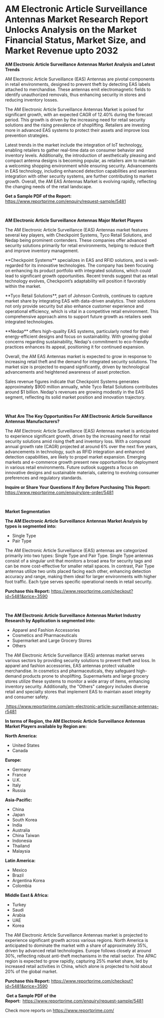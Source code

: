 <p><h1>AM Electronic Article Surveillance Antennas Market Research Report Unlocks Analysis on the Market Financial Status, Market Size, and Market Revenue upto 2032</h1></p><p><strong>AM Electronic Article Surveillance Antennas Market Analysis and Latest Trends</strong></p>
<p><p>AM Electronic Article Surveillance (EAS) Antennas are pivotal components in retail environments, designed to prevent theft by detecting EAS labels attached to merchandise. These antennas emit electromagnetic fields to identify unauthorized removals, thus enhancing security in stores and reducing inventory losses.</p><p>The AM Electronic Article Surveillance Antennas Market is poised for significant growth, with an expected CAGR of 12.40% during the forecast period. This growth is driven by the increasing need for retail security solutions and the rising prevalence of shoplifting. Retailers are investing more in advanced EAS systems to protect their assets and improve loss prevention strategies.</p><p>Latest trends in the market include the integration of IoT technology, enabling retailers to gather real-time data on consumer behavior and inventory levels. Additionally, the introduction of aesthetically pleasing and compact antenna designs is becoming popular, as retailers aim to maintain a welcoming shopping environment while ensuring security. Advancements in EAS technology, including enhanced detection capabilities and seamless integration with other security systems, are further contributing to market growth. Overall, the AM EAS Antennas Market is evolving rapidly, reflecting the changing needs of the retail landscape.</p></p>
<p><strong>Get a Sample PDF of the Report:&nbsp;</strong> <a href="https://www.reportprime.com/enquiry/request-sample/5481?utm_campaign=3110&utm_medium=2&utm_source=Github&utm_content=ia&utm_term=19032025&utm_id=am-electronic-article-surveillance-antennas">https://www.reportprime.com/enquiry/request-sample/5481</a></p>
<p>&nbsp;</p>
<p><strong>AM Electronic Article Surveillance Antennas Major Market Players</strong></p>
<p><p>The AM Electronic Article Surveillance (EAS) Antennas market features several key players, with Checkpoint Systems, Tyco Retail Solutions, and Nedap being prominent contenders. These companies offer advanced security solutions primarily for retail environments, helping to reduce theft and improve inventory management.</p><p>**Checkpoint Systems** specializes in EAS and RFID solutions, and is well-regarded for its innovative technologies. The company has been focusing on enhancing its product portfolio with integrated solutions, which could lead to significant growth opportunities. Recent trends suggest that as retail technology evolves, Checkpoint’s adaptability will position it favorably within the market.</p><p>**Tyco Retail Solutions**, part of Johnson Controls, continues to capture market share by integrating EAS with data-driven analytics. Their solutions not only provide security but also enhance customer experience and operational efficiency, which is vital in a competitive retail environment. This comprehensive approach aims to support future growth as retailers seek integrated technologies.</p><p>**Nedap** offers high-quality EAS systems, particularly noted for their energy-efficient designs and focus on sustainability. With growing global concerns regarding sustainability, Nedap's commitment to eco-friendly practices enhances its appeal, positioning it for continued expansion.</p><p>Overall, the AM EAS Antennas market is expected to grow in response to increasing retail theft and the demand for integrated security solutions. The market size is projected to expand significantly, driven by technological advancements and heightened awareness of asset protection.</p><p>Sales revenue figures indicate that Checkpoint Systems generates approximately $900 million annually, while Tyco Retail Solutions contributes around $1 billion. Nedap's revenues are growing modestly in the EAS segment, reflecting its solid market position and innovation trajectory.</p></p>
<p>&nbsp;</p>
<p><strong>What Are The Key Opportunities For AM Electronic Article Surveillance Antennas Manufacturers?</strong></p>
<p><p>The AM Electronic Article Surveillance (EAS) Antennas market is anticipated to experience significant growth, driven by the increasing need for retail security solutions amid rising theft and inventory loss. With a compound annual growth rate (CAGR) projected at around 6% over the next five years, advancements in technology, such as RFID integration and enhanced detection capabilities, are likely to propel market expansion. Emerging markets and e-commerce growth present new opportunities for deployment in various retail environments. Future outlook suggests a focus on innovative designs and sustainable materials, catering to evolving consumer preferences and regulatory standards.</p></p>
<p><strong>Inquire or Share Your Questions If Any Before Purchasing This Report:</strong> <a href="https://www.reportprime.com/enquiry/pre-order/5481?utm_campaign=3110&utm_medium=2&utm_source=Github&utm_content=ia&utm_term=19032025&utm_id=am-electronic-article-surveillance-antennas">https://www.reportprime.com/enquiry/pre-order/5481</a></p>
<p>&nbsp;</p>
<p><strong>Market Segmentation</strong></p>
<p><strong>The AM Electronic Article Surveillance Antennas Market Analysis by types is segmented into:</strong></p>
<p><ul><li>Single Type</li><li>Pair Type</li></ul></p>
<p><p>The AM Electronic Article Surveillance (EAS) antennas are categorized primarily into two types: Single Type and Pair Type. Single Type antennas consist of a singular unit that monitors a broad area for security tags and can be more cost-effective for smaller retail spaces. In contrast, Pair Type antennas utilize two units placed facing each other, enhancing detection accuracy and range, making them ideal for larger environments with higher foot traffic. Each type serves specific operational needs in retail security.</p></p>
<p><strong>Purchase this Report:&nbsp;</strong><a href="https://www.reportprime.com/checkout?id=5481&price=3590&utm_campaign=3110&utm_medium=2&utm_source=Github&utm_content=ia&utm_term=19032025&utm_id=am-electronic-article-surveillance-antennas">https://www.reportprime.com/checkout?id=5481&price=3590</a></p>
<p>&nbsp;</p>
<p><strong>The AM Electronic Article Surveillance Antennas Market Industry Research by Application is segmented into:</strong></p>
<p><ul><li>Apparel and Fashion Accessories</li><li>Cosmetics and Pharmaceuticals</li><li>Supermarket and Large Grocery Stores</li><li>Others</li></ul></p>
<p><p>The AM Electronic Article Surveillance (EAS) antennas market serves various sectors by providing security solutions to prevent theft and loss. In apparel and fashion accessories, EAS antennas protect valuable merchandise. In cosmetics and pharmaceuticals, they safeguard high-demand products prone to shoplifting. Supermarkets and large grocery stores utilize these systems to monitor a wide array of items, enhancing inventory security. Additionally, the "Others" category includes diverse retail and specialty stores that implement EAS to maintain asset integrity and consumer safety.</p></p>
<p><a href="https://www.reportprime.com/am-electronic-article-surveillance-antennas-r5481?utm_campaign=3110&utm_medium=2&utm_source=Github&utm_content=ia&utm_term=19032025&utm_id=am-electronic-article-surveillance-antennas">&nbsp;https://www.reportprime.com/am-electronic-article-surveillance-antennas-r5481</a></p>
<p><strong>In terms of Region, the AM Electronic Article Surveillance Antennas Market Players available by Region are:</strong></p>
<p>
    <p> <strong> North America: </strong>
        <ul>
            <li>United States</li>
            <li>Canada</li>
        </ul>
        </p> 
    <p> <strong> Europe: </strong>
        <ul>
            <li>Germany</li>
            <li>France</li>
            <li>U.K.</li>
            <li>Italy</li>
            <li>Russia</li>
        </ul>
        </p> 
    <p> <strong> Asia-Pacific: </strong>
        <ul>
            <li>China</li>
            <li>Japan</li>
            <li>South Korea</li>
            <li>India</li>
            <li>Australia</li>
            <li>China Taiwan</li>
            <li>Indonesia</li>
            <li>Thailand</li>
            <li>Malaysia</li>
        </ul>
        </p> 
    <p> <strong> Latin America: </strong>
        <ul>
            <li>Mexico</li>
            <li>Brazil</li>
            <li>Argentina Korea</li>
            <li>Colombia</li>
        </ul>
        </p> 
    <p> <strong> Middle East & Africa: </strong>
        <ul>
            <li>Turkey</li>
            <li>Saudi</li>
            <li>Arabia</li>
            <li>UAE</li>
            <li>Korea</li>
        </ul>
    </p>
    </p>
<p><p>The AM Electronic Article Surveillance Antennas market is projected to experience significant growth across various regions. North America is anticipated to dominate the market with a share of approximately 35%, driven by advanced retail technologies. Europe follows closely at around 30%, reflecting robust anti-theft mechanisms in the retail sector. The APAC region is expected to grow rapidly, capturing 25% market share, led by increased retail activities in China, which alone is projected to hold about 20% of the global market.</p></p>
<p><strong>Purchase this Report: </strong><a href="https://www.reportprime.com/checkout?id=5481&price=3590&utm_campaign=3110&utm_medium=2&utm_source=Github&utm_content=ia&utm_term=19032025&utm_id=am-electronic-article-surveillance-antennas">https://www.reportprime.com/checkout?id=5481&price=3590</a></p>
<p>&nbsp;<strong>Get a Sample PDF of the Report:&nbsp;&nbsp;</strong><a href="https://www.reportprime.com/enquiry/request-sample/5481?utm_campaign=3110&utm_medium=2&utm_source=Github&utm_content=ia&utm_term=19032025&utm_id=am-electronic-article-surveillance-antennas">https://www.reportprime.com/enquiry/request-sample/5481</a></p>
<p><strong></strong></p>
<p>Check more reports on <a href="https://www.reportprime.com/?utm_campaign=3110&utm_medium=2&utm_source=Github&utm_content=ia&utm_term=19032025&utm_id=am-electronic-article-surveillance-antennas">https://www.reportprime.com/</a></p>